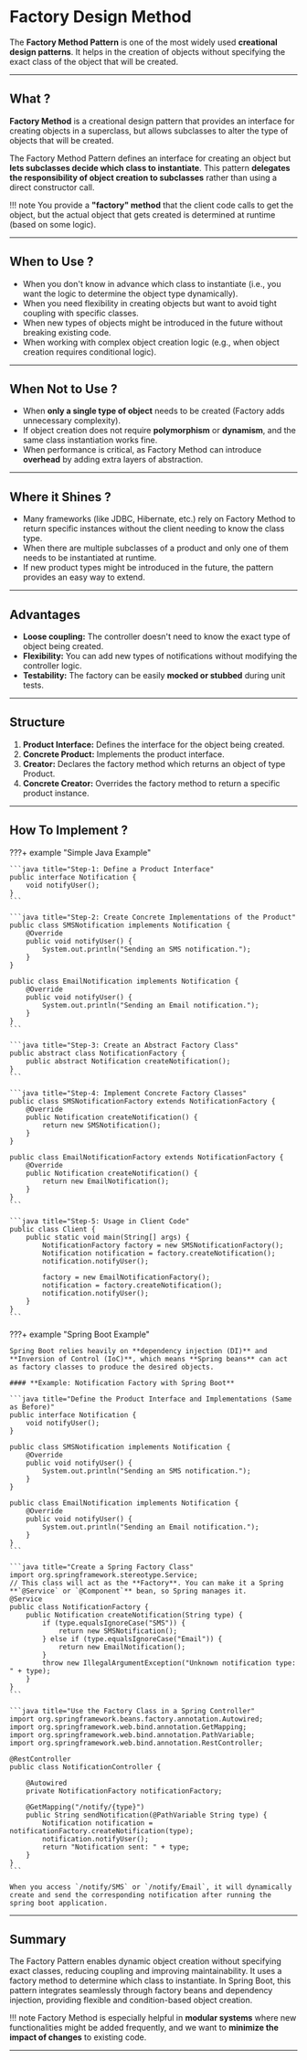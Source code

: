 # **Factory Design Method**

The **Factory Method Pattern** is one of the most widely used **creational design patterns**. It helps in the creation of objects without specifying the exact class of the object that will be created. 


---

## **What ?**

**Factory Method** is a creational design pattern that provides an interface for creating objects in a superclass, but allows subclasses to alter the type of objects that will be created.

The Factory Method Pattern defines an interface for creating an object but **lets subclasses decide which class to instantiate**. This pattern **delegates the responsibility of object creation to subclasses** rather than using a direct constructor call.

!!! note
    You provide a **"factory" method** that the client code calls to get the object, but the actual object that gets created is determined at runtime (based on some logic).

---

## **When to Use ?**
- When you don't know in advance which class to instantiate (i.e., you want the logic to determine the object type dynamically).
- When you need flexibility in creating objects but want to avoid tight coupling with specific classes.
- When new types of objects might be introduced in the future without breaking existing code.
- When working with complex object creation logic (e.g., when object creation requires conditional logic).

---

## **When Not to Use ?**
- When **only a single type of object** needs to be created (Factory adds unnecessary complexity).
- If object creation does not require **polymorphism** or **dynamism**, and the same class instantiation works fine.
- When performance is critical, as Factory Method can introduce **overhead** by adding extra layers of abstraction.

---

## **Where it Shines ?**
- Many frameworks (like JDBC, Hibernate, etc.) rely on Factory Method to return specific instances without the client needing to know the class type.
- When there are multiple subclasses of a product and only one of them needs to be instantiated at runtime.
- If new product types might be introduced in the future, the pattern provides an easy way to extend.

---

## **Advantages**
- **Loose coupling:** The controller doesn't need to know the exact type of object being created.
- **Flexibility:** You can add new types of notifications without modifying the controller logic.
- **Testability:** The factory can be easily **mocked or stubbed** during unit tests.

---


## **Structure**

1. **Product Interface:** Defines the interface for the object being created.
2. **Concrete Product:** Implements the product interface.
3. **Creator:** Declares the factory method which returns an object of type Product.
4. **Concrete Creator:** Overrides the factory method to return a specific product instance.

---

## **How To Implement ?**

???+ example "Simple Java Example"

    ```java title="Step-1: Define a Product Interface"
    public interface Notification {
        void notifyUser();
    }
    ```

    ```java title="Step-2: Create Concrete Implementations of the Product"
    public class SMSNotification implements Notification {
        @Override
        public void notifyUser() {
            System.out.println("Sending an SMS notification.");
        }
    }

    public class EmailNotification implements Notification {
        @Override
        public void notifyUser() {
            System.out.println("Sending an Email notification.");
        }
    }
    ```

    ```java title="Step-3: Create an Abstract Factory Class"
    public abstract class NotificationFactory {
        public abstract Notification createNotification();
    }
    ```

    ```java title="Step-4: Implement Concrete Factory Classes"
    public class SMSNotificationFactory extends NotificationFactory {
        @Override
        public Notification createNotification() {
            return new SMSNotification();
        }
    }

    public class EmailNotificationFactory extends NotificationFactory {
        @Override
        public Notification createNotification() {
            return new EmailNotification();
        }
    }
    ```

    ```java title="Step-5: Usage in Client Code"
    public class Client {
        public static void main(String[] args) {
            NotificationFactory factory = new SMSNotificationFactory();
            Notification notification = factory.createNotification();
            notification.notifyUser();

            factory = new EmailNotificationFactory();
            notification = factory.createNotification();
            notification.notifyUser();
        }
    }
    ```

???+ example "Spring Boot Example"

    Spring Boot relies heavily on **dependency injection (DI)** and **Inversion of Control (IoC)**, which means **Spring beans** can act as factory classes to produce the desired objects.

    #### **Example: Notification Factory with Spring Boot**

    ```java title="Define the Product Interface and Implementations (Same as Before)"
    public interface Notification {
        void notifyUser();
    }

    public class SMSNotification implements Notification {
        @Override
        public void notifyUser() {
            System.out.println("Sending an SMS notification.");
        }
    }

    public class EmailNotification implements Notification {
        @Override
        public void notifyUser() {
            System.out.println("Sending an Email notification.");
        }
    }
    ```

    ```java title="Create a Spring Factory Class"
    import org.springframework.stereotype.Service;
    // This class will act as the **Factory**. You can make it a Spring **`@Service` or `@Component`** bean, so Spring manages it.
    @Service
    public class NotificationFactory {
        public Notification createNotification(String type) {
            if (type.equalsIgnoreCase("SMS")) {
                return new SMSNotification();
            } else if (type.equalsIgnoreCase("Email")) {
                return new EmailNotification();
            }
            throw new IllegalArgumentException("Unknown notification type: " + type);
        }
    }
    ```

    ```java title="Use the Factory Class in a Spring Controller"
    import org.springframework.beans.factory.annotation.Autowired;
    import org.springframework.web.bind.annotation.GetMapping;
    import org.springframework.web.bind.annotation.PathVariable;
    import org.springframework.web.bind.annotation.RestController;

    @RestController
    public class NotificationController {

        @Autowired
        private NotificationFactory notificationFactory;

        @GetMapping("/notify/{type}")
        public String sendNotification(@PathVariable String type) {
            Notification notification = notificationFactory.createNotification(type);
            notification.notifyUser();
            return "Notification sent: " + type;
        }
    }
    ```

    When you access `/notify/SMS` or `/notify/Email`, it will dynamically create and send the corresponding notification after running the spring boot application.

---

## **Summary**

The Factory Pattern enables dynamic object creation without specifying exact classes, reducing coupling and improving maintainability. It uses a factory method to determine which class to instantiate. In Spring Boot, this pattern integrates seamlessly through factory beans and dependency injection, providing flexible and condition-based object creation.

!!! note
    Factory Method is especially helpful in **modular systems** where new functionalities might be added frequently, and we want to **minimize the impact of changes** to existing code.

---